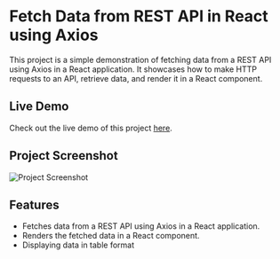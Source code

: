 # Fetch Data from REST API in React using Axios

This project is a simple demonstration of fetching data from a REST API using Axios in a React application. It showcases how to make HTTP requests to an API, retrieve data, and render it in a React component.

## Live Demo

Check out the live demo of this project [here](https://rest-api-axios-data-fetching.pages.dev/).

## Project Screenshot

![Project Screenshot](screenshot.png)

## Features

- Fetches data from a REST API using Axios in a React application.
- Renders the fetched data in a React component.
- Displaying data in table format
